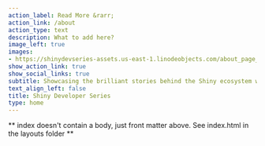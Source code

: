 ```yaml
---
action_label: Read More &rarr;
action_link: /about
action_type: text
description: What to add here?
image_left: true
images:
- https://shinydevseries-assets.us-east-1.linodeobjects.com/about_page_pic.gif
show_action_link: true
show_social_links: true
subtitle: Showcasing the brilliant stories behind the Shiny ecosystem with package developers, practitioners, and enthusiasts
text_align_left: false
title: Shiny Developer Series
type: home
---
```


** index doesn't contain a body, just front matter above.
See index.html in the layouts folder **
